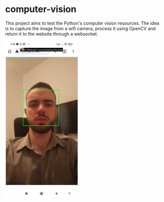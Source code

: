 # computer-vision

This project aims to test the Python's computer vision resources. The idea is to capture the image from a wifi camera, process it using OpenCV and return it to the website through a websocket.

![Screenshot](https://github.com/RafaelCecchin/computer-vision/blob/master/app/assets/screenshot-1.jpg?raw=true)
